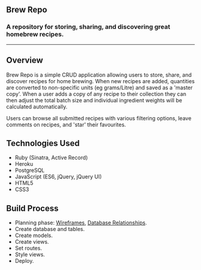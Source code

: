 ## Brew Repo  
### A repository for storing, sharing, and discovering great homebrew recipes.
---

## Overview
Brew Repo is a simple CRUD application allowing users to store, share, and discover recipes for home brewing. When new recipes are added, quantities are converted to non-specific units (eg grams/Litre) and saved as a 'master copy'. When a user adds a copy of any recipe to their collection they can then adjust the total batch size and individual ingredient weights will be calculated automatically.

Users can browse all submitted recipes with various filtering options, leave comments on recipes, and 'star' their favourites.

## Technologies Used
* Ruby (Sinatra, Active Record)
* Heroku
* PostgreSQL
* JavaScript (ES6, jQuery, jQuery UI)
* HTML5
* CSS3

## Build Process
* Planning phase: [Wireframes](https://goo.gl/q01dLx), [Database Relationships](https://goo.gl/XO7244).
* Create database and tables.
* Create models.
* Create views.
* Set routes.
* Style views.
* Deploy. 
